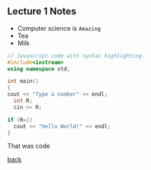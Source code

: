 ## Lecture 1 Notes

<ul>
  <li>Computer science is <code>Amazing</code></li>
  <li>Tea</li>
  <li>Milk</li>
</ul>

```cpp
// Javascript code with syntax highlighting.
#include<iostream>
using namespace std;

int main()
{
cout << "Type a number" << endl;
  int R;
  cin >> R;

if (R=1)
  cout << "Hello World!" << endl;
}
``` 
That was code

[back](./)
